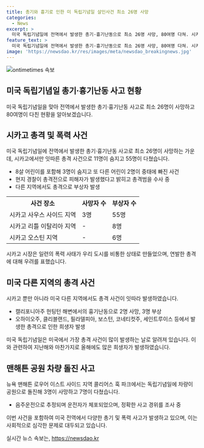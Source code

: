 ```yaml
---
title: 총기와 흉기로 인한 미 독립기념일 살인사건 최소 26명 사망
categories:
  - News
excerpt: >
  미국 독립기념일에 전역에서 발생한 총기·흉기난동으로 최소 26명 사망, 80여명 다쳐. 시카고에서만 11명 숨지고 55명 다쳤으며, 캘리포니아 헌팅턴 비치에서는 차량 돌진으로 3명이 사망하고 7명이 다쳤다. 이 외에도 여러 지역에서 총격과 폭력 사건이 발생하여 대규모의 피해가 속출하고 있다. 그동안 안전을 느꼈던 이들에게는 충격적인 일련의 폭력 사태가 발생하며, 경찰과 당국의 조사가 철저히 이루어지고 있다.
feature_text: >
  미국 독립기념일에 전역에서 발생한 총기·흉기난동으로 최소 26명 사망, 80여명 다쳐. 시카고에서만 11명 숨지고 55명 다쳤으며, 캘리포니아 헌팅턴 비치에서는 차량 돌진으로 3명이 사망하고 7명이 다쳤다. 이 외에도 여러 지역에서 총격과 폭력 사건이 발생하여 대규모의 피해가 속출하고 있다. 그동안 안전을 느꼈던 이들에게는 충격적인 일련의 폭력 사태가 발생하며, 경찰과 당국의 조사가 철저히 이루어지고 있다.
image: 'https://newsdao.kr/res/images/meta/newsdao_breakingnews.jpg'
---
```


<p><img src="https://newsdao.kr/res/images/meta/newsdao_breakingnews.jpg" alt="ontimetimes 속보" /></p>

<h2 data-ke-size="size26">미국 독립기념일 총기·흉기난동 사고 현황</h2>

<p data-ke-size="size16">미국 독립기념일을 맞아 전역에서 발생한 총기·흉기난동 사고로 최소 26명이 사망하고 80여명이 다친 현황을 알아보겠습니다.</p>

<h2 data-ke-size="size24">시카고 총격 및 폭력 사건</h2>

<p data-ke-size="size16">미국 독립기념일에 전역에서 발생한 총기·흉기난동 사고로 최소 26명이 사망하는 가운데, 시카고에서만 잇따른 총격 사건으로 11명이 숨지고 55명이 다쳤습니다.</p>

<ul>
  <li>8살 어린이를 포함해 3명이 숨지고 또 다른 어린이 2명이 중태에 빠진 사건</li>
  <li>현지 경찰이 총격전으로 피해자가 발생했다고 밝히고 총격범을 수사 중</li>
  <li>다른 지역에서도 총격으로 부상자 발생</li>
</ul>

<table>
  <tr>
    <th>사건 장소</th>
    <th>사망자 수</th>
    <th>부상자 수</th>
  </tr>
  <tr>
    <td>시카고 사우스 사이드 지역</td>
    <td>3명</td>
    <td>55명</td>
  </tr>
  <tr>
    <td>시카고 리틀 이탈리아 지역</td>
    <td>-</td>
    <td>8명</td>
  </tr>
  <tr>
    <td>시카고 오스틴 지역</td>
    <td>-</td>
    <td>6명</td>
  </tr>
</table>

<p data-ke-size="size16">시카고 시장은 일련의 폭력 사태가 우리 도시를 비통한 상태로 만들었으며, 연발한 총격에 대해 우려를 표했습니다.</p>

<h2 data-ke-size="size24">미국 다른 지역의 총격 사건</h2>

<p data-ke-size="size16">시카고 뿐만 아니라 미국 다른 지역에서도 총격 사건이 잇따라 발생하였습니다.</p>

<ul>
  <li>캘리포니아주 헌팅턴 해변에서의 흉기난동으로 2명 사망, 3명 부상</li>
  <li>오하이오주, 클리블랜드, 필라델피아, 보스턴, 코네티컷주, 세인트루이스 등에서 발생한 총격으로 인한 희생자 발생</li>
</ul>

<p data-ke-size="size16">미국 독립기념일은 미국에서 가장 총격 사건이 많이 발생하는 날로 알려져 있습니다. 이와 관련하여 지난해와 마찬가지로 올해에도 많은 희생자가 발생하였습니다.</p>

<h2 data-ke-size="size24">맨해튼 공원 차량 돌진 사고</h2>

<p data-ke-size="size16">뉴욕 맨해튼 로우어 이스트 사이드 지역 콜리어스 훅 파크에서는 독립기념일에 차량이 공원으로 돌진해 3명이 사망하고 7명이 다쳤습니다.</p>

<ul>
  <li>음주운전으로 추정되며 운전자가 체포되었으며, 정확한 사고 경위를 조사 중</li>
</ul>

<p data-ke-size="size16">이번 사건을 포함하여 미국 전역에서 다양한 총기 및 폭력 사고가 발생하고 있으며, 이는 사회적으로 심각한 문제로 대두되고 있습니다.</p>
실시간 뉴스 속보는, <a href="https://newsdao.kr" rel="dofollow">https://newsdao.kr</a>


